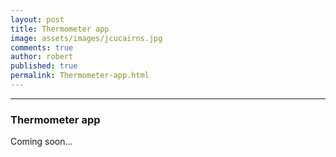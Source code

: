 ```yaml
---
layout: post
title: Thermometer app
image: assets/images/jcucairns.jpg
comments: true
author: robert
published: true
permalink: Thermometer-app.html
---
```


---

### Thermometer app

Coming soon...
